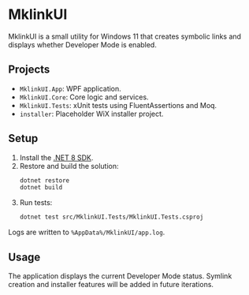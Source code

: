 # MklinkUI

MklinkUI is a small utility for Windows 11 that creates symbolic links and displays whether Developer Mode is enabled.

## Projects
- `MklinkUI.App`: WPF application.
- `MklinkUI.Core`: Core logic and services.
- `MklinkUI.Tests`: xUnit tests using FluentAssertions and Moq.
- `installer`: Placeholder WiX installer project.

## Setup
1. Install the [.NET 8 SDK](https://dotnet.microsoft.com/).
2. Restore and build the solution:
   ```bash
   dotnet restore
   dotnet build
   ```
3. Run tests:
   ```bash
   dotnet test src/MklinkUI.Tests/MklinkUI.Tests.csproj
   ```

Logs are written to `%AppData%/MklinkUI/app.log`.

## Usage
The application displays the current Developer Mode status. Symlink creation and installer features will be added in future iterations.
